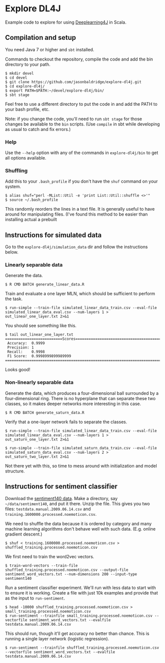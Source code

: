 Explore DL4J
====

Example code to explore for using [Deeplearning4J](http://deeplearning4j.org/) in Scala.

## Compilation and setup

You need Java 7 or higher and `sbt` installed.

Commands to checkout the repository, compile the code and add the bin directory to your path.
  
```
$ mkdir devel
$ cd devel
$ git clone https://github.com/jasonbaldridge/explore-dl4j.git
$ cd explore-dl4j/
$ export PATH=$PATH:~/devel/explore-dl4j/bin/
$ sbt stage
```

Feel free to use a different directory to put the code in and add the PATH to your bash profile, etc.

Note: if you change the code, you'll need to run `sbt stage` for those changes be available to the `bin` scripts. (Use `compile` in sbt while developing as usual to catch and fix errors.)

### Help

Use the `--help` option with any of the commands in `explore-dl4j/bin` to get all options available.

### Shuffling

Add this to your `.bash_profile` if you don't have the `shuf` command on your system. 

```
$ alias shuf="perl -MList::Util -e 'print List::Util::shuffle <>'"
$ source ~/.bash_profile
```
This randomly reorders the lines in a text file. It is generally useful to have around for manipulating files. (I've found this method to be easier than installing actual a prebuilt 

## Instructions for simulated data

Go to the `explore-dl4j/simulation_data` dir and follow the instructions below.

### Linearly separable data

Generate the data.

```
$ R CMD BATCH generate_linear_data.R
```

Train and evaluate a one layer MLN, which should be sufficient to perform the task.

```
$ run-simple --train-file simulated_linear_data_train.csv --eval-file simulated_linear_data_eval.csv --num-layers 1 > out_linear_one_layer.txt 2>&1
```

You should see something like this.

```
$ tail out_linear_one_layer.txt
==========================Scores========================================
 Accuracy:  0.9999
 Precision: 1
 Recall:    0.9998
 F1 Score:  0.9998999899989999
===========================================================================
```

Looks good!


### Non-linearly separable data

Generate the data, which produces a four-dimensional ball surrounded by a four-dimensional ring. There is no hyperplane that can separate these two classes, so it makes deeper networks more interesting in this case.

```
$ R CMD BATCH generate_saturn_data.R
```

Verify that a one-layer network fails to separate the classes.

```
$ run-simple --train-file simulated_linear_data_train.csv --eval-file simulated_linear_data_eval.csv --num-layers 1 > out_saturn_one_layer.txt 2>&1
```

```
$ run-simple --train-file simulated_saturn_data_train.csv --eval-file simulated_saturn_data_eval.csv --num-layers 2 > out_saturn_two_layer.txt 2>&1
```

Not there yet with this, so time to mess around with initialization and model structure.


## Instructions for sentiment classifier
  
Download the [sentiment140 data](http://cs.stanford.edu/people/alecmgo/trainingandtestdata.zip). Make a directory, say `~/data/sentiment140`, and put it there. Unzip the file. This gives you two files: `testdata.manual.2009.06.14.csv` and `training.1600000.processed.noemoticon.csv`.

We need to shuffle the data because it is ordered by category and many machine learning algorithms don't behave well with such data. (E.g. online gradient descent.)

```
$ shuf < training.1600000.processed.noemoticon.csv > shuffled_training.processed.noemoticon.csv
```

We first need to train the word2vec vectors.

```
$ train-word-vectors --train-file shuffled_training.processed.noemoticon.csv --output-file sentiment_word_vectors.txt --num-dimensions 200 --input-type sentiment140
```

Run a sentiment classifier experiment. We'll run with less data to start with to ensure it is working. Create a file with just 10k examples and provide that as the input to `run-sentiment`.

```
$ head -10000 shuffled_training.processed.noemoticon.csv > small_training.processed.noemoticon.csv
$ run-sentiment --trainfile small_training.processed.noemoticon.csv --vectorfile sentiment_word_vectors.txt --evalfile testdata.manual.2009.06.14.csv 
```

This should run, though it'll get accuracy no better than chance. This is running a single layer network (logistic regression).

```
$ run-sentiment --trainfile shuffled_training.processed.noemoticon.csv --vectorfile sentiment_word_vectors.txt --evalfile testdata.manual.2009.06.14.csv
```

